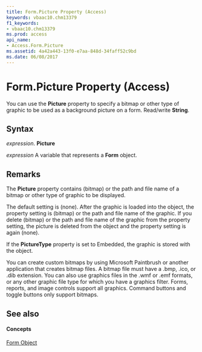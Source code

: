 ```yaml
---
title: Form.Picture Property (Access)
keywords: vbaac10.chm13379
f1_keywords:
- vbaac10.chm13379
ms.prod: access
api_name:
- Access.Form.Picture
ms.assetid: 4a42a443-13f0-e7aa-848d-34faff52c9bd
ms.date: 06/08/2017
---
```



# Form.Picture Property (Access)

You can use the  **Picture** property to specify a bitmap or other type of graphic to be used as a background picture on a form. Read/write **String**.


## Syntax

 _expression_. **Picture**

 _expression_ A variable that represents a **Form** object.


## Remarks

The  **Picture** property contains (bitmap) or the path and file name of a bitmap or other type of graphic to be displayed.

The default setting is (none). After the graphic is loaded into the object, the property setting is (bitmap) or the path and file name of the graphic. If you delete (bitmap) or the path and file name of the graphic from the property setting, the picture is deleted from the object and the property setting is again (none).

If the  **PictureType** property is set to Embedded, the graphic is stored with the object.

You can create custom bitmaps by using Microsoft Paintbrush or another application that creates bitmap files. A bitmap file must have a .bmp, .ico, or .dib extension. You can also use graphics files in the .wmf or .emf formats, or any other graphic file type for which you have a graphics filter. Forms, reports, and image controls support all graphics. Command buttons and toggle buttons only support bitmaps.


## See also


#### Concepts


[Form Object](form-object-access.md)

